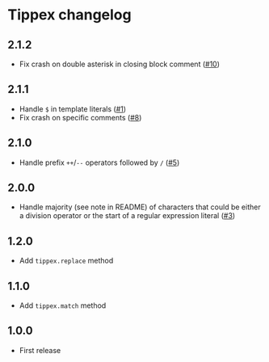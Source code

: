 # Tippex changelog

## 2.1.2

* Fix crash on double asterisk in closing block comment ([#10](https://github.com/Rich-Harris/tippex/pull/10))

## 2.1.1

* Handle `$` in template literals ([#1](https://github.com/Rich-Harris/tippex/issues/1))
* Fix crash on specific comments ([#8](https://github.com/Rich-Harris/tippex/issues/8))


## 2.1.0

* Handle prefix `++`/`--` operators followed by `/` ([#5](https://github.com/Rich-Harris/tippex/pull/5))

## 2.0.0

* Handle majority (see note in README) of characters that could be either a division operator or the start of a regular expression literal ([#3](https://github.com/Rich-Harris/tippex/pull/3))

## 1.2.0

* Add `tippex.replace` method

## 1.1.0

* Add `tippex.match` method

## 1.0.0

* First release
